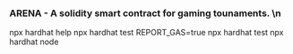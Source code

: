 ### ARENA - A solidity smart contract for gaming tounaments. \n
npx hardhat help
npx hardhat test
REPORT_GAS=true npx hardhat test
npx hardhat node



